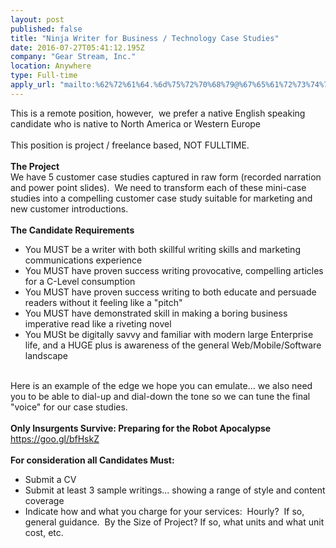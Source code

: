 ```yaml
---
layout: post
published: false
title: "Ninja Writer for Business / Technology Case Studies"
date: 2016-07-27T05:41:12.195Z
company: "Gear Stream, Inc."
location: Anywhere
type: Full-time
apply_url: "mailto:%62%72%61%64.%6d%75%72%70%68%79@%67%65%61%72%73%74%72%65%61%6d.%63%6f%6d"
---
```


<div>This is a remote position, however, &#xA0;we prefer a native English speaking candidate who is native to North America or Western Europe</div><div class="paragraph_break"><br></div><div>This position is project / freelance based, NOT FULLTIME.</div><div><strong><br></strong></div><div><strong>The Project</strong></div><div>We have 5 customer case studies captured in raw form (recorded narration and power point slides). &#xA0;We need to transform each of these mini-case studies into a compelling&#xA0;customer case study suitable for marketing and new customer introductions.</div><div class="paragraph_break"><br></div><div><strong>The Candidate Requirements</strong></div><ul><li>You MUST be a writer with both skillful writing skills and marketing communications experience</li><li>You MUST have proven&#xA0;success writing provocative, compelling articles for a C-Level consumption</li><li>You MUST have proven success writing to both educate and persuade readers without it feeling like a &quot;pitch&quot;</li><li>You MUST have demonstrated skill in making a boring business imperative read like a riveting&#xA0;novel</li><li>You MUSt be digitally savvy and familiar with modern large Enterprise life, and a HUGE plus is awareness of the general Web/Mobile/Software landscape</li></ul><div class="paragraph_break"><br></div><div>Here is an example of the edge we hope you can emulate... we also need you to be able to dial-up and dial-down the tone so we can tune the final &quot;voice&quot; for our case studies.</div><div class="paragraph_break"><br></div><div><strong>Only Insurgents Survive: Preparing for the Robot Apocalypse</strong><br></div><div><a href="https://goo.gl/bfHskZ">https://goo.gl/bfHskZ</a></div><div class="paragraph_break"><br></div><div><strong>For consideration all Candidates Must:</strong><br></div><ul><li>Submit a CV</li><li>Submit at least 3 sample writings... showing a range of style and content coverage</li><li>Indicate how and what you charge for your services: &#xA0;Hourly? &#xA0;If so, general guidance. &#xA0;By the Size of Project? If so, what units and what unit cost, etc.</li></ul><div class="paragraph_break"><br></div>